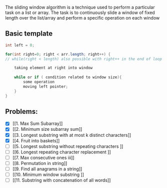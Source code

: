 The sliding window algorithm is a technique used to perform a particular task on a list or array. The task is to continuously slide a window of fixed length over the list/array and perform a specific operation on each window


## Basic template 
```java
int left = 0;

for(int right=0; right < arr.length; right++) {
// while(right < length) also possible with right++ in the end of loop

	taking element at right into window
	
	while or if ( condition related to window size){
		some operation
		moving left pointer;
	}
}

```

## Problems: 

- [x] [[1. Max Sum Subarray]]
- [x] [[2. Minimum size subarray sum]]
- [x] [[3. Longest substring with at most k distinct characters]]
- [x] [[4. Fruit into baskets]]
- [ ] [[5. Longest substring without repeating characters ]]
- [ ] [[6. Longest repeating character replacement ]]
- [ ] [[7. Max consecutive ones iii]]
- [ ] [[8. Permutation in string]]
- [ ] [[9. Find all anagrams in a string]]
- [ ] [[10. Minimum window substring ]]
- [ ] [[11. Substring with concatenation of all words]]